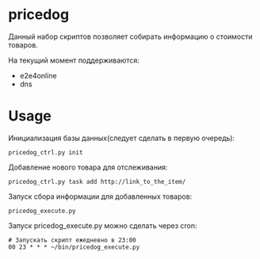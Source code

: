 pricedog
========

Данный набор скриптов позволяет собирать информацию о стоимости товаров.

На текущий момент поддерживаются:
* e2e4online
* dns

Usage
=====
    
Инициализация базы данных(следует сделать в первую очередь):

    pricedog_ctrl.py init

Добавление нового товара для отслеживания:

    pricedog_ctrl.py task add http://link_to_the_item/

Запуск сбора информации для добавленных товаров:

    pricedog_execute.py
    
Запуск pricedog_execute.py можно сделать через cron:

    # Запускать скрипт ежедневно в 23:00
    00 23 * * * ~/bin/pricedog_execute.py
